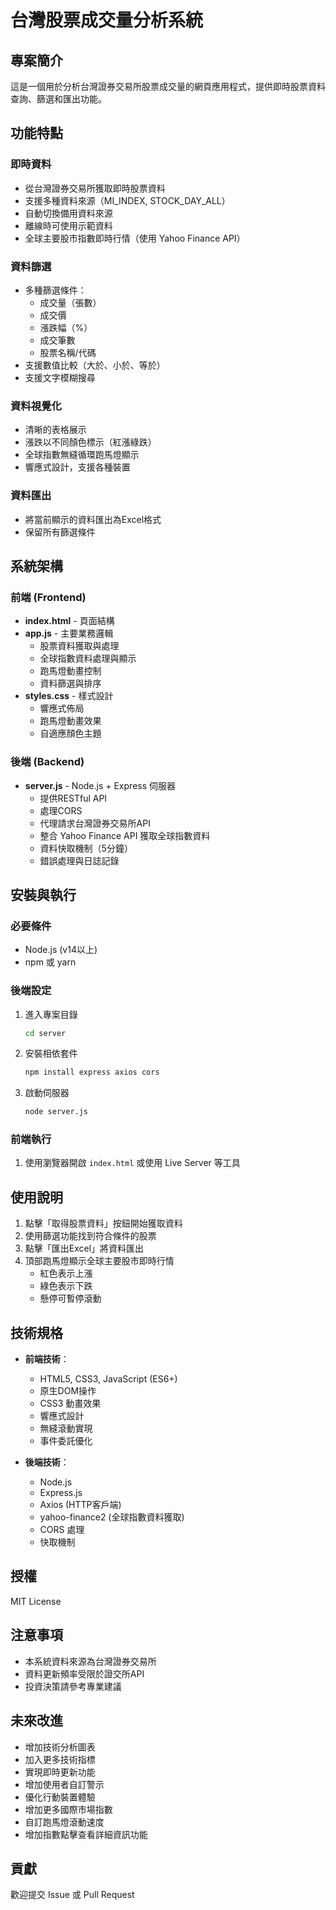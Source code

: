 # 台灣股票成交量分析系統

## 專案簡介
這是一個用於分析台灣證券交易所股票成交量的網頁應用程式，提供即時股票資料查詢、篩選和匯出功能。

## 功能特點

### 即時資料
- 從台灣證券交易所獲取即時股票資料
- 支援多種資料來源（MI_INDEX, STOCK_DAY_ALL）
- 自動切換備用資料來源
- 離線時可使用示範資料
- 全球主要股市指數即時行情（使用 Yahoo Finance API）

### 資料篩選
- 多種篩選條件：
  - 成交量（張數）
  - 成交價
  - 漲跌幅（%）
  - 成交筆數
  - 股票名稱/代碼
- 支援數值比較（大於、小於、等於）
- 支援文字模糊搜尋

### 資料視覺化
- 清晰的表格展示
- 漲跌以不同顏色標示（紅漲綠跌）
- 全球指數無縫循環跑馬燈顯示
- 響應式設計，支援各種裝置

### 資料匯出
- 將當前顯示的資料匯出為Excel格式
- 保留所有篩選條件

## 系統架構

### 前端 (Frontend)
- **index.html** - 頁面結構
- **app.js** - 主要業務邏輯
  - 股票資料獲取與處理
  - 全球指數資料處理與顯示
  - 跑馬燈動畫控制
  - 資料篩選與排序
- **styles.css** - 樣式設計
  - 響應式佈局
  - 跑馬燈動畫效果
  - 自適應顏色主題

### 後端 (Backend)
- **server.js** - Node.js + Express 伺服器
  - 提供RESTful API
  - 處理CORS
  - 代理請求台灣證券交易所API
  - 整合 Yahoo Finance API 獲取全球指數資料
  - 資料快取機制（5分鐘）
  - 錯誤處理與日誌記錄

## 安裝與執行

### 必要條件
- Node.js (v14以上)
- npm 或 yarn

### 後端設定
1. 進入專案目錄
   ```bash
   cd server
   ```
2. 安裝相依套件
   ```bash
   npm install express axios cors
   ```
3. 啟動伺服器
   ```bash
   node server.js
   ```

### 前端執行
1. 使用瀏覽器開啟 `index.html` 或使用 Live Server 等工具

## 使用說明
1. 點擊「取得股票資料」按鈕開始獲取資料
2. 使用篩選功能找到符合條件的股票
3. 點擊「匯出Excel」將資料匯出
4. 頂部跑馬燈顯示全球主要股市即時行情
   - 紅色表示上漲
   - 綠色表示下跌
   - 懸停可暫停滾動

## 技術規格
- **前端技術**：
  - HTML5, CSS3, JavaScript (ES6+)
  - 原生DOM操作
  - CSS3 動畫效果
  - 響應式設計
  - 無縫滾動實現
  - 事件委託優化

- **後端技術**：
  - Node.js
  - Express.js
  - Axios (HTTP客戶端)
  - yahoo-finance2 (全球指數資料獲取)
  - CORS 處理
  - 快取機制

## 授權
MIT License

## 注意事項
- 本系統資料來源為台灣證券交易所
- 資料更新頻率受限於證交所API
- 投資決策請參考專業建議

## 未來改進
- 增加技術分析圖表
- 加入更多技術指標
- 實現即時更新功能
- 增加使用者自訂警示
- 優化行動裝置體驗
- 增加更多國際市場指數
- 自訂跑馬燈滾動速度
- 增加指數點擊查看詳細資訊功能

## 貢獻
歡迎提交 Issue 或 Pull Request
